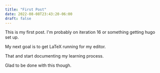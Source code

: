 ```yaml
---
title: "First Post"
date: 2022-08-08T23:43:20-06:00
draft: false
---
```


This is my first post. I'm probably on iteration 16 or something getting hugo set up.

My next goal is to get LaTeX running for my editor.

That and start documenting my learning process.

Glad to be done with this though.

